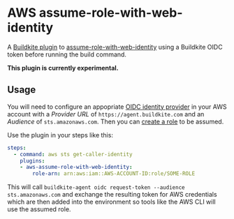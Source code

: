 # AWS assume-role-with-web-identity

A [Buildkite plugin](https://buildkite.com/docs/plugins) to [assume-role-with-web-identity](https://docs.aws.amazon.com/cli/latest/reference/sts/assume-role-with-web-identity.html) using a Buildkite OIDC token before running the build command.

**This plugin is currently experimental.**

## Usage

You will need to configure an appopriate [OIDC identity provider](https://docs.aws.amazon.com/IAM/latest/UserGuide/id_roles_providers_oidc.html) in your AWS account with a _Provider URL_ of `https://agent.buildkite.com` and an _Audience_ of `sts.amazonaws.com`. Then you can [create a role](https://docs.aws.amazon.com/IAM/latest/UserGuide/id_roles_create_for-idp_oidc.html) to be assumed.

Use the plugin in your steps like this:

```yaml
steps:
  - command: aws sts get-caller-identity
    plugins:
    - aws-assume-role-with-web-identity:
        role-arn: arn:aws:iam::AWS-ACCOUNT-ID:role/SOME-ROLE
```

This will call `buildkite-agent oidc request-token --audience sts.amazonaws.com` and exchange the resulting token for AWS credentials which are then added into the environment so tools like the AWS CLI will use the assumed role.
